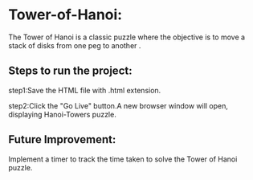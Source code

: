 # Tower-of-Hanoi:
The Tower of Hanoi is a classic puzzle where the objective is to move a stack of disks from one peg to another .

## Steps to run the project:

step1:Save the HTML file with .html extension.

step2:Click the "Go Live" button.A new browser window will open, displaying Hanoi-Towers puzzle.

## Future Improvement:

Implement a timer to track the time taken to solve the Tower of Hanoi puzzle.
